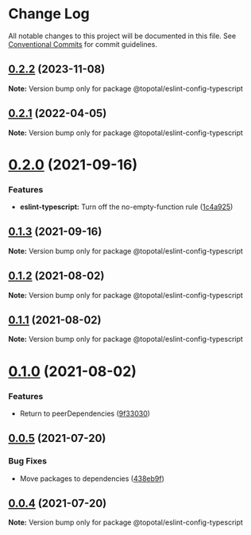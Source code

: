 # Change Log

All notable changes to this project will be documented in this file.
See [Conventional Commits](https://conventionalcommits.org) for commit guidelines.

## [0.2.2](https://github.com/topotal/js-sdk/compare/@topotal/eslint-config-typescript@0.2.1...@topotal/eslint-config-typescript@0.2.2) (2023-11-08)

**Note:** Version bump only for package @topotal/eslint-config-typescript

## [0.2.1](https://github.com/topotal/js-sdk/compare/@topotal/eslint-config-typescript@0.2.0...@topotal/eslint-config-typescript@0.2.1) (2022-04-05)

**Note:** Version bump only for package @topotal/eslint-config-typescript

# [0.2.0](https://github.com/topotal/js-sdk/compare/@topotal/eslint-config-typescript@0.1.3...@topotal/eslint-config-typescript@0.2.0) (2021-09-16)

### Features

- **eslint-typescript:** Turn off the no-empty-function rule ([1c4a925](https://github.com/topotal/js-sdk/commit/1c4a9257a367c0bf4715d258a52e37bd30a138e9))

## [0.1.3](https://github.com/topotal/js-sdk/compare/@topotal/eslint-config-typescript@0.1.2...@topotal/eslint-config-typescript@0.1.3) (2021-09-16)

**Note:** Version bump only for package @topotal/eslint-config-typescript

## [0.1.2](https://github.com/topotal/js-sdk/compare/@topotal/eslint-config-typescript@0.1.1...@topotal/eslint-config-typescript@0.1.2) (2021-08-02)

**Note:** Version bump only for package @topotal/eslint-config-typescript

## [0.1.1](https://github.com/topotal/js-sdk/compare/@topotal/eslint-config-typescript@0.1.0...@topotal/eslint-config-typescript@0.1.1) (2021-08-02)

**Note:** Version bump only for package @topotal/eslint-config-typescript

# [0.1.0](https://github.com/topotal/js-sdk/compare/@topotal/eslint-config-typescript@0.0.5...@topotal/eslint-config-typescript@0.1.0) (2021-08-02)

### Features

- Return to peerDependencies ([9f33030](https://github.com/topotal/js-sdk/commit/9f330301952ae72ced54fd2daf74b424bde27b7c))

## [0.0.5](https://github.com/topotal/js-sdk/compare/@topotal/eslint-config-typescript@0.0.4...@topotal/eslint-config-typescript@0.0.5) (2021-07-20)

### Bug Fixes

- Move packages to dependencies ([438eb9f](https://github.com/topotal/js-sdk/commit/438eb9f674b7d4e3f53b946fc9a58bdc86fcf3ed))

## [0.0.4](https://github.com/topotal/js-sdk/compare/@topotal/eslint-config-typescript@0.0.3...@topotal/eslint-config-typescript@0.0.4) (2021-07-20)

**Note:** Version bump only for package @topotal/eslint-config-typescript
